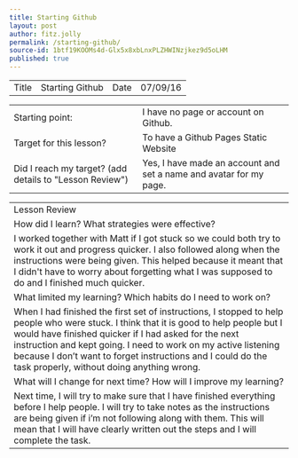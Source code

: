 ```yaml
---
title: Starting Github
layout: post
author: fitz.jolly
permalink: /starting-github/
source-id: 1btf19KOOMs4d-Glx5x8xbLnxPLZHWINzjkez9d5oLHM
published: true
---
```

<table>
  <tr>
    <td>Title</td>
    <td>Starting Github</td>
    <td>Date</td>
    <td>07/09/16</td>
  </tr>
</table>


<table>
  <tr>
    <td>Starting point:</td>
    <td>I have no page or account on Github.</td>
  </tr>
  <tr>
    <td>Target for this lesson?</td>
    <td>To have a Github Pages Static Website</td>
  </tr>
  <tr>
    <td>Did I reach my target? 
(add details to "Lesson Review")</td>
    <td>Yes, I have made an account and set a name and avatar for my page.</td>
  </tr>
</table>


<table>
  <tr>
    <td>Lesson Review</td>
  </tr>
  <tr>
    <td>How did I learn? What strategies were effective? </td>
  </tr>
  <tr>
    <td>I worked together with Matt if I got stuck so we could both try to work it out and progress quicker. I also followed along when the instructions were being given. This helped because it meant that I didn't have to worry about forgetting what I was supposed to do and I finished much quicker.</td>
  </tr>
  <tr>
    <td>What limited my learning? Which habits do I need to work on? </td>
  </tr>
  <tr>
    <td>When I had finished the first set of instructions, I stopped to help people who were stuck. I think that it is good to help people but I would have finished quicker if I had asked for the next instruction and kept going. I need to work on my active listening because I don’t want to forget instructions and I could do the task properly, without doing anything wrong.</td>
  </tr>
  <tr>
    <td>What will I change for next time? How will I improve my learning?</td>
  </tr>
  <tr>
    <td>Next time, I will try to make sure that I have finished everything before I help people. I will try to take notes as the instructions are being given if i’m not following along with them. This will mean that I will have clearly written out the steps and I will complete the task.</td>
  </tr>
</table>


